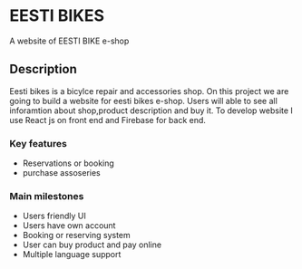 # EESTI BIKES

A website of EESTI BIKE e-shop

## Description
Eesti bikes is a bicylce repair and accessories shop. On this project we are going to build a website for eesti bikes e-shop. Users will able to see all  inforamtion about shop,product description and buy it. To develop website I use React js on front end and Firebase for back end.


### Key features

* Reservations or booking
* purchase assoseries 





 

### Main milestones 

* Users friendly UI
* Users have own account
* Booking or reserving system
* User can buy product and pay online
* Multiple language support




